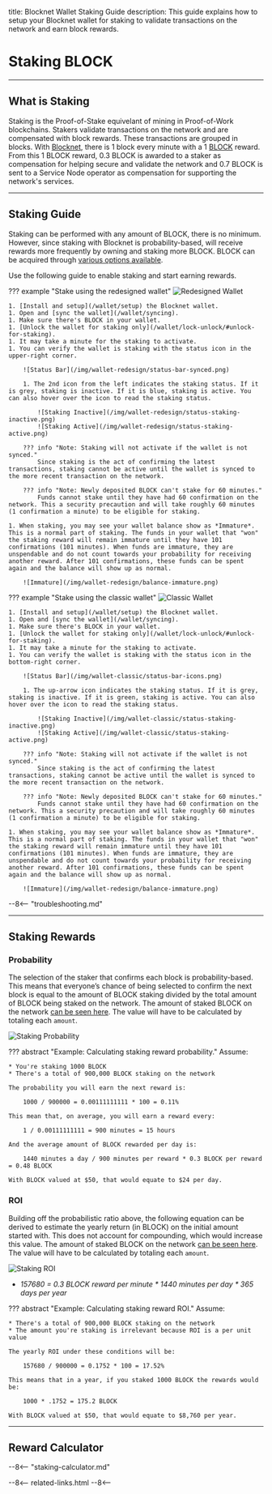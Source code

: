 title: Blocknet Wallet Staking Guide
description: This guide explains how to setup your Blocknet wallet for staking to validate transactions on the network and earn block rewards.


# Staking BLOCK

---

## What is Staking
Staking is the Proof-of-Stake equivelant of mining in Proof-of-Work blockchains. Stakers validate transactions on the network and are compensated with block rewards. These transactions are grouped in blocks. With [Blocknet](/project/introduction), there is 1 block every minute with a 1 [BLOCK](/blockchain/introduction) reward. From this 1 BLOCK reward, 0.3 BLOCK is awarded to a staker as compensation for helping secure and validate the network and 0.7 BLOCK is sent to a Service Node operator as compensation for supporting the network's services.

---

## Staking Guide
Staking can be performed with any amount of BLOCK, there is no minimum. However, since staking with Blocknet is probability-based, will receive rewards more frequently by owning and staking more BLOCK. BLOCK can be acquired through [various options available](/project/exchanges).

Use the following guide to enable staking and start earning rewards.

??? example "Stake using the redesigned wallet"
	![Redesigned Wallet](/img/wallet-redesign/wallet-redesign.png)

	1. [Install and setup](/wallet/setup) the Blocknet wallet.
	1. Open and [sync the wallet](/wallet/syncing).
	1. Make sure there's BLOCK in your wallet.
	1. [Unlock the wallet for staking only](/wallet/lock-unlock/#unlock-for-staking).
	1. It may take a minute for the staking to activate. 
	1. You can verify the wallet is staking with the status icon in the upper-right corner.

		![Status Bar](/img/wallet-redesign/status-bar-synced.png)

		1. The 2nd icon from the left indicates the staking status. If it is grey, staking is inactive. If it is blue, staking is active. You can also hover over the icon to read the staking status.

			![Staking Inactive](/img/wallet-redesign/status-staking-inactive.png)
			![Staking Active](/img/wallet-redesign/status-staking-active.png)

		??? info "Note: Staking will not activate if the wallet is not synced."
			Since staking is the act of confirming the latest transactions, staking cannot be active until the wallet is synced to the more recent transaction on the network.

		??? info "Note: Newly deposited BLOCK can't stake for 60 minutes."
			Funds cannot stake until they have had 60 confirmation on the network. This a security precaution and will take roughly 60 minutes (1 confirmation a minute) to be eligible for staking.

	1. When staking, you may see your wallet balance show as *Immature*. This is a normal part of staking. The funds in your wallet that "won" the staking reward will remain immature until they have 101 confirmations (101 minutes). When funds are immature, they are unspendable and do not count towards your probability for receiving another reward. After 101 confirmations, these funds can be spent again and the balance will show up as normal.

		![Immature](/img/wallet-redesign/balance-immature.png)


??? example "Stake using the classic wallet"
	![Classic Wallet](/img/wallet-classic/wallet-classic.png)

	1. [Install and setup](/wallet/setup) the Blocknet wallet.
	1. Open and [sync the wallet](/wallet/syncing).
	1. Make sure there's BLOCK in your wallet.
	1. [Unlock the wallet for staking only](/wallet/lock-unlock/#unlock-for-staking).
	1. It may take a minute for the staking to activate. 
	1. You can verify the wallet is staking with the status icon in the bottom-right corner.

		![Status Bar](/img/wallet-classic/status-bar-icons.png)

		1. The up-arrow icon indicates the staking status. If it is grey, staking is inactive. If it is green, staking is active. You can also hover over the icon to read the staking status.

			![Staking Inactive](/img/wallet-classic/status-staking-inactive.png)
			![Staking Active](/img/wallet-classic/status-staking-active.png)

		??? info "Note: Staking will not activate if the wallet is not synced."
			Since staking is the act of confirming the latest transactions, staking cannot be active until the wallet is synced to the more recent transaction on the network.

		??? info "Note: Newly deposited BLOCK can't stake for 60 minutes."
			Funds cannot stake until they have had 60 confirmation on the network. This a security precaution and will take roughly 60 minutes (1 confirmation a minute) to be eligible for staking.

	1. When staking, you may see your wallet balance show as *Immature*. This is a normal part of staking. The funds in your wallet that "won" the staking reward will remain immature until they have 101 confirmations (101 minutes). When funds are immature, they are unspendable and do not count towards your probability for receiving another reward. After 101 confirmations, these funds can be spent again and the balance will show up as normal.

		![Immature](/img/wallet-redesign/balance-immature.png)

--8<-- "troubleshooting.md"

---

## Staking Rewards
### Probability
The selection of the staker that confirms each block is probability-based. This means that everyone’s chance of being selected to confirm the next block is equal to the amount of BLOCK staking divided by the total amount of BLOCK being staked on the network. The amount of staked BLOCK on the network [can be seen here](https://chainz.cryptoid.info/explorer/index.stakes.dws?coin=block). The value will have to be calculated by totaling each `amount`.

![Staking Probability](/img/wallet/staking-probability.png)

??? abstract "Example: Calculating staking reward probability."
	Assume:

	* You're staking 1000 BLOCK
	* There's a total of 900,000 BLOCK staking on the network

	The probability you will earn the next reward is: 

		1000 / 900000 = 0.00111111111 * 100 = 0.11%

	This mean that, on average, you will earn a reward every:

		1 / 0.00111111111 = 900 minutes = 15 hours

	And the average amount of BLOCK rewarded per day is:

		1440 minutes a day / 900 minutes per reward * 0.3 BLOCK per reward = 0.48 BLOCK

	With BLOCK valued at $50, that would equate to $24 per day.


### ROI
Building off the probabilistic ratio above, the following equation can be derived to estimate the yearly return (in BLOCK) on the initial amount started with. This does not account for compounding, which would increase this value. The amount of staked BLOCK on the network [can be seen here](https://chainz.cryptoid.info/explorer/index.stakes.dws?coin=block). The value will have to be calculated by totaling each `amount`.

![Staking ROI](/img/wallet/staking-roi.png)

* *157680 = 0.3 BLOCK reward per minute * 1440 minutes per day * 365 days per year*

??? abstract "Example: Calculating staking reward ROI."
	Assume:

	* There's a total of 900,000 BLOCK staking on the network
	* The amount you're staking is irrelevant because ROI is a per unit value

	The yearly ROI under these conditions will be:

		157680 / 900000 = 0.1752 * 100 = 17.52%

	This means that in a year, if you staked 1000 BLOCK the rewards would be:

		1000 * .1752 = 175.2 BLOCK

	With BLOCK valued at $50, that would equate to $8,760 per year.

---

## Reward Calculator
--8<-- "staking-calculator.md"






<!-- 
- rewards
	- equation
	- calculator
		- how much
		- how often
-->
<!-- 
what are the cli commands to do the following on windows:
1) start wallet
2) close wallet
3) start syncing
4) get syncing status
5) encrypt wallet

-->











<!-- 
======= Start: Related Links Section =======
- This is the related links section at the bottom of each page.
- It lists the links in the relatedLinks array variable below.
	Example: relatedLinks = [{"name":"Blocknet Website","link":"https://blocknet.co"},{"name":"API Docs","link":"https://api.blocknet.co"}];
- If the array is empty, ie. relatedLinks = [], then the related links section will not be displayed.
related-links.html
- The template and logic for the related links section can be found in docs/snippets/related-links.html
- The base path is defaulted to docs/snippets/, which can be edited in the mkdocs.yml file
- The template and logic is linked with markdown_extensions: pymdownx.snippets
-->
<script type="text/javascript">
var relatedLinks = [];
</script>

--8<--
related-links.html
--8<-- 
<!-- 
======= End: Related Links Section ======= 
-->





